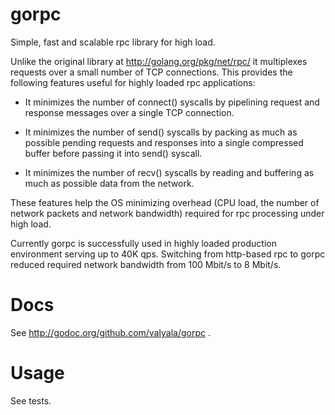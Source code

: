 gorpc
=====

Simple, fast and scalable rpc library for high load.

Unlike the original library at http://golang.org/pkg/net/rpc/ it multiplexes
requests over a small number of TCP connections. This provides the following
features useful for highly loaded rpc applications:

* It minimizes the number of connect() syscalls by pipelining request
  and response messages over a single TCP connection.

* It minimizes the number of send() syscalls by packing as much
  as possible pending requests and responses into a single compressed buffer
  before passing it into send() syscall.

* It minimizes the number of recv() syscalls by reading and buffering as much
  as possible data from the network.

These features help the OS minimizing overhead (CPU load, the number of network
packets and network bandwidth) required for rpc processing under high load.

Currently gorpc is successfully used in highly loaded production environment
serving up to 40K qps. Switching from http-based rpc to gorpc reduced required
network bandwidth from 100 Mbit/s to 8 Mbit/s.


Docs
====

See http://godoc.org/github.com/valyala/gorpc .


Usage
=====

See tests.
